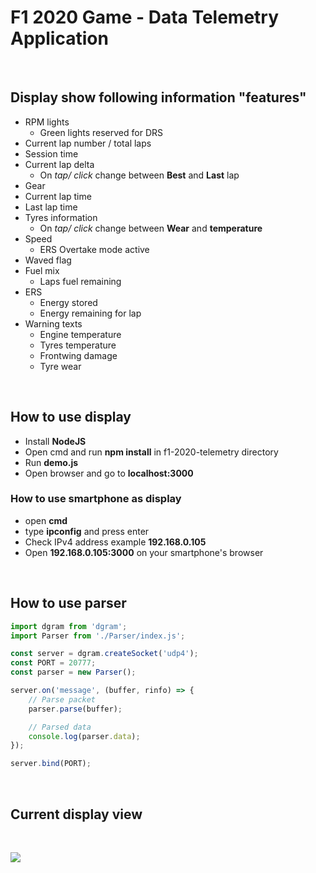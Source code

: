 # F1 2020 Game - Data Telemetry Application




&nbsp;

## Display show following information "features"
- RPM lights
  - Green lights reserved for DRS
- Current lap number / total laps
- Session time
- Current lap delta
  - On *tap/ click* change between **Best** and **Last** lap
- Gear
- Current lap time
- Last lap time
- Tyres information
  - On *tap/ click* change between **Wear** and **temperature**
- Speed
  - ERS Overtake mode active
- Waved flag
- Fuel mix
  - Laps fuel remaining
- ERS 
  - Energy stored
  - Energy remaining for lap
- Warning texts
  - Engine temperature
  - Tyres temperature
  - Frontwing damage
  - Tyre wear


&nbsp;

## How to use display
- Install **NodeJS**
- Open cmd and run **npm install** in f1-2020-telemetry directory
- Run **demo.js**
- Open browser and go to **localhost:3000**

### How to use smartphone as display
- open **cmd**
- type **ipconfig** and press enter
- Check IPv4 address example **192.168.0.105**
- Open **192.168.0.105:3000** on your smartphone's browser


&nbsp;

## How to use parser
``` javascript
import dgram from 'dgram';
import Parser from './Parser/index.js';

const server = dgram.createSocket('udp4');
const PORT = 20777;
const parser = new Parser();

server.on('message', (buffer, rinfo) => {
    // Parse packet
    parser.parse(buffer);

    // Parsed data
    console.log(parser.data);
});

server.bind(PORT);
```

&nbsp;

## Current display view

&nbsp;

<img src="https://i.ibb.co/SVbNKZ4/demo.png">
